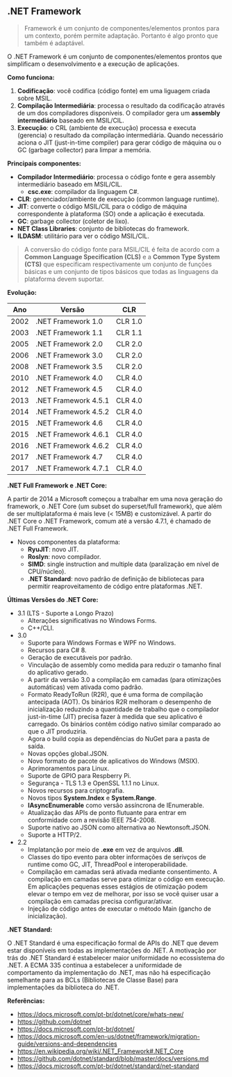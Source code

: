 ## .NET Framework

> Framework é um conjunto de componentes/elementos prontos para um contexto, porém permite adaptação. Portanto é algo pronto que também é adaptável.

O .NET Framework é um conjunto de componentes/elementos prontos que simplificam o desenvolvimento e a execução de aplicações.

**Como funciona:**  
 1. **Codificação**: você codifica (código fonte) em uma liguagem criada sobre MSIL.
2. **Compilação Intermediária**: processa o resultado da codificação através de um dos compiladores disponíveis. O compilador gera um **assembly intermediário** baseado em MSIL/CIL.
3. **Execução**: o CRL (ambiente de execução) processa e executa (gerencia) o resultado da compilação intermediária. Quando necessário aciona o JIT (just-in-time compiler) para gerar código de máquina ou o GC (garbage collector) para limpar a memória.

**Principais componentes:**
- **Compilador Intermediário**: processa o código fonte e gera assembly intermediário baseado em MSIL/CIL. 
    - **csc.exe**: compilador da linguagem C#.
- **CLR**: gerenciador/ambiente de execução (common language runtime).
- **JIT**: converte o código MSIL/CIL para o código de máquina correspondente à plataforma (SO) onde a aplicação é executada.
- **GC**: garbage collector (coletor de lixo).
- **NET Class Libraries**: conjunto de bibliotecas do framework.
- **ILDASM**: utilitário para ver o código MSIL/CIL.

> A conversão do código fonte para MSIL/CIL é feita de acordo com a **Common Language Specification (CLS)** e a **Common Type System (CTS)** que especificam respectivamente um conjunto de funções básicas e um conjunto de tipos básicos que todas as linguagens da plataforma devem suportar.

**Evolução:**

Ano | Versão | CLR 
--- | --- | --- 
2002 | .NET Framework 1.0 | CLR 1.0 
2003 | .NET Framework 1.1 | CLR 1.1 
2005 | .NET Framework 2.0 | CLR 2.0 
2006 | .NET Framework 3.0 | CLR 2.0 
2008 | .NET Framework 3.5 | CLR 2.0 
2010 | .NET Framework 4.0 | CLR 4.0 
2012 | .NET Framework 4.5 | CLR 4.0 
2013 | .NET Framework 4.5.1 | CLR 4.0 
2014 | .NET Framework 4.5.2 | CLR 4.0 
2015 | .NET Framework 4.6 | CLR 4.0 
2015 | .NET Framework 4.6.1 | CLR 4.0 
2016 | .NET Framework 4.6.2 | CLR 4.0  
2017 | .NET Framework 4.7 | CLR 4.0  
2017 | .NET Framework 4.7.1 | CLR 4.0  

**.NET Full Framework e .NET Core:** 

A partir de 2014 a Microsoft começou a trabalhar em uma nova geração do framework, o .NET Core (um subset do superset/full framework), que além de ser multiplataforma é mais leve (< 15MB) e customizável. A partir do .NET Core o .NET Framework, comum até a versão 4.7.1, é chamado de .NET Full Framework.

- Novos componentes da plataforma:
    - **RyuJIT**: novo JIT.
    - **Roslyn**: novo compilador.
    - **SIMD**: single instruction and multiple data (paralização em nível de CPU/núcleo).
    - **.NET Standard**: novo padrão de definição de bibliotecas para permitir reaproveitamento de código entre plataformas .NET.

**Últimas Versões do .NET Core:**

- 3.1 (LTS - Suporte a Longo Prazo)
    - Alterações significativas no Windows Forms.
    - C++/CLI.
- 3.0
    - Suporte para Windows Formas e WPF no Windows.
    - Recursos para C# 8.
    - Geração de executáveis por padrão.
    - Vinculação de assembly como medida para reduzir o tamanho final do aplicativo gerado.
    - A partir da versão 3.0 a compilação em camadas (para otimizações automáticas) vem ativada como padrão.
    - Formato ReadyToRun (R2R), que é uma forma de compilação antecipada (AOT). Os binários R2R melhoram o desempenho de inicialização reduzindo a quantidade de trabalho que o compilador just-in-time (JIT) precisa fazer à medida que seu aplicativo é carregado. Os binários contêm código nativo similar comparado ao que o JIT produziria.
    - Agora o build copia as dependências do NuGet para a pasta de saída.
    - Novas opções global.JSON.
    - Novo formato de pacote de aplicativos do Windows (MSIX).
    - Aprimoramentos para Linux.
    - Suporte de GPIO para Respberry Pi.
    - Segurança - TLS 1.3 e OpenSSL 1.1.1 no Linux.
    - Novos recursos para criptografia.
    - Novos tipos **System.Index** e **System.Range**.
    - **IAsyncEnumerable<T>** como versão assíncrona de IEnumerable<T>.
    - Atualização das APIs de ponto flutuante para entrar em conformidade com a revisão IEEE 754-2008.
    - Suporte nativo ao JSON como alternativa ao Newtonsoft.JSON.
    - Suporte a HTTP/2.
- 2.2
    - Implatanção por meio de **.exe** em vez de arquivos **.dll**.
    - Classes do tipo evento para obter informações de serivços de runtime como GC, JIT, ThreadPool e interoperabilidade.
    - Compilação em camadas será ativada mediante consentimento. A compilação em camadas serve para otimizar o código em execução. Em aplicações pequenas esses estágios de otimização podem elevar o tempo em vez de melhorar, por isso se você quiser usar a compilação em camadas precisa configurar/ativar.
    - Injeção de código antes de executar o método Main (gancho de inicialização).

**.NET Standard:**

O .NET Standard é uma especificação formal de APIs do .NET que devem estar disponíveis em todas as implementações do .NET. A motivação por trás do .NET Standard é estabelecer maior uniformidade no ecossistema do .NET. A ECMA 335 continua a estabelecer a uniformidade de comportamento da implementação do .NET, mas não há especificação semelhante para as BCLs (Bibliotecas de Classe Base) para implementações da biblioteca do .NET.

**Referências:**  
- https://docs.microsoft.com/pt-br/dotnet/core/whats-new/
- https://github.com/dotnet
- https://docs.microsoft.com/pt-br/dotnet/
- https://docs.microsoft.com/en-us/dotnet/framework/migration-guide/versions-and-dependencies
- https://en.wikipedia.org/wiki/.NET_Framework#.NET_Core
- https://github.com/dotnet/standard/blob/master/docs/versions.md
- https://docs.microsoft.com/pt-br/dotnet/standard/net-standard
